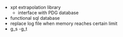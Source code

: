 - xpt extrapolation library 
	- interface with PDG database 
- functional sql database 
- replace log file when memory reaches certain limit 
- g_s
-g_t


